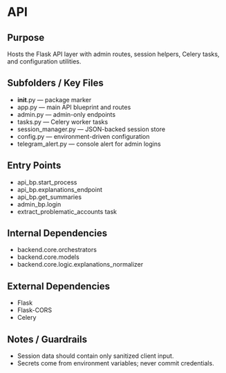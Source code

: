 # API
## Purpose
Hosts the Flask API layer with admin routes, session helpers, Celery tasks, and configuration utilities.
## Subfolders / Key Files
- __init__.py — package marker
- app.py — main API blueprint and routes
- admin.py — admin-only endpoints
- tasks.py — Celery worker tasks
- session_manager.py — JSON-backed session store
- config.py — environment-driven configuration
- telegram_alert.py — console alert for admin logins
## Entry Points
- api_bp.start_process
- api_bp.explanations_endpoint
- api_bp.get_summaries
- admin_bp.login
- extract_problematic_accounts task
## Internal Dependencies
- backend.core.orchestrators
- backend.core.models
- backend.core.logic.explanations_normalizer
## External Dependencies
- Flask
- Flask-CORS
- Celery
## Notes / Guardrails
- Session data should contain only sanitized client input.
- Secrets come from environment variables; never commit credentials.
